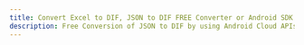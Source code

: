 ---title: Convert Excel to DIF, JSON to DIF FREE Converter or Android SDKdescription: Free Conversion of JSON to DIF by using Android Cloud APIs & SDKs. Also Create, Edit & Render Microsoft Excel, CSV and SpreadsheetML worksheets or spreadsheet in the Cloud.---